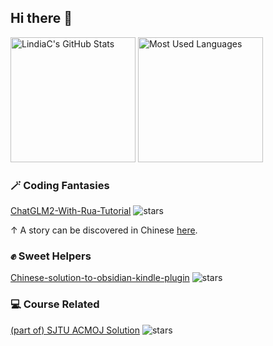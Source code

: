 ## Hi there 👋

<!--
**LindiaC/LindiaC** is a ✨ _special_ ✨ repository because its `README.md` (this file) appears on your GitHub profile.

Here are some ideas to get you started:

- 🔭 I’m currently working on ...
- 🌱 I’m currently learning ...
- 👯 I’m looking to collaborate on ...
- 🤔 I’m looking for help with ...
- 💬 Ask me about ...
- 📫 How to reach me: ...
- 😄 Pronouns: ...
- ⚡ Fun fact: ...
-->

<!-- Github Stats and Most Used Languages-->
<img height="200px" src="https://github-readme-stats.vercel.app/api?username=LindiaC&show_icons=true&theme=jolly&count_private=true" alt="LindiaC's GitHub Stats">   <img height="200px" src="https://github-readme-stats.vercel.app/api/top-langs/?username=LindiaC&theme=jolly&count_private=true&layout=compact" alt="Most Used Languages">

### 🪄 Coding Fantasies

[ChatGLM2-With-Rua-Tutorial](https://github.com/LindiaC/ChatGLM2-With-Rua-Tutorial)  ![stars](https://img.shields.io/github/stars/LindiaC/ChatGLM2-With-Rua-Tutorial) 

↑ A story can be discovered in Chinese [here](https://mp.weixin.qq.com/s/g4B9P06OwhjOJph2O84viQ).

### ✊ Sweet Helpers

[Chinese-solution-to-obsidian-kindle-plugin](https://github.com/LindiaC/Chinese-solution-to-obsidian-kindle-plugin)  ![stars](https://img.shields.io/github/stars/LindiaC/Chinese-solution-to-obsidian-kindle-plugin) 


### 💻 Course Related

[(part of) SJTU ACMOJ Solution](https://github.com/LindiaC/SJTU-ACMOJ)  ![stars](https://img.shields.io/github/stars/LindiaC/SJTU-ACMOJ) 










